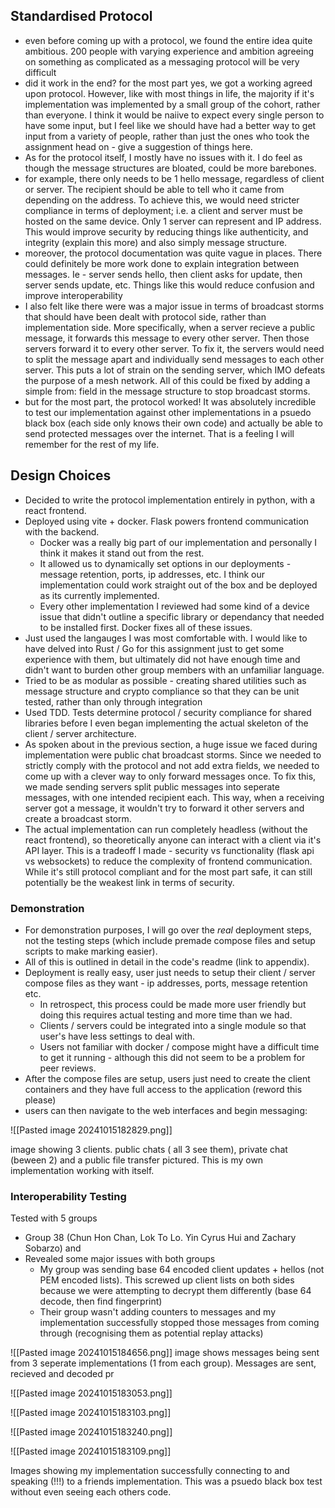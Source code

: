 ## Standardised Protocol

- even before coming up with a protocol, we found the entire idea quite ambitious. 200 people with varying experience and ambition agreeing on something as complicated as a messaging protocol will be very difficult
- did it work in the end? for the most part yes, we got a working agreed upon protocol. However, like with most things in life, the majority if it's implementation was implemented by a small group of the cohort, rather than everyone. I think it would be naiive to expect every single person to have some input, but I feel like we should have had a better way to get input from a variety of people, rather than just the ones who took the assignment head on - give a suggestion of things here.
- As for the protocol itself, I mostly have no issues with it. I do feel as though the message structures are bloated, could be more barebones.
- for example, there only needs to be 1 hello message, regardless of client or server. The recipient should be able to tell who it came from depending on the address. To achieve this, we would need stricter compliance in terms of deployment; i.e. a client and server must be hosted on the same device. Only 1 server can represent and IP address. This would improve security by reducing things like authenticity, and integrity (explain this more) and also simply message structure. 
- moreover, the protocol documentation was quite vague in places. There could definitely be more work done to explain integration between messages. Ie - server sends hello, then client asks for update, then server sends update, etc. Things like this would reduce confusion and improve interoperability
- I also felt like there were was a major issue in terms of broadcast storms that should have been dealt with protocol side, rather than implementation side. More specifically, when a server recieve a public message, it forwards this message to every other server. Then those servers forward it to every other server. To fix it, the servers would need to split the message apart and individually send messages to each other server. This puts a lot of strain on the sending server, which IMO defeats the purpose of a mesh network. All of this could be fixed by adding a simple from: field in the message structure to stop broadcast storms.
- but for the most part, the protocol worked! It was absolutely incredible to test our implementation against other implementations in a psuedo black box (each side only knows their own code) and actually be able to send protected messages over the internet. That is a feeling I will remember for the rest of my life. 

## Design Choices
- Decided to write the protocol implementation entirely in python, with a react frontend.
- Deployed using vite + docker. Flask powers frontend communication with the backend.
	- Docker was a really big part of our implementation and personally I think it makes it stand out from the rest.
	- It allowed us to dynamically set options in our deployments - message retention, ports, ip addresses, etc. I think our implementation could work straight out of the box and be deployed as its currently implemented. 
	- Every other implementation I reviewed had some kind of a device issue that didn't outline a specific library or dependancy that needed to be installed first. Docker fixes all of these issues.
- Just used the langauges I was most comfortable with. I would like to have delved into Rust / Go for this assignment just to get some experience with them, but ultimately did not have enough time and didn't want to burden other group members with an unfamiliar language.
- Tried to be as modular as possible - creating shared utilities such as message structure and crypto compliance so that they can be unit tested, rather than only through integration
- Used TDD. Tests determine protocol / security compliance for shared libraries before I even began implementing the actual skeleton of the client / server architecture. 
- As spoken about in the previous section, a huge issue we faced during implementation were public chat broadcast storms. Since we needed to strictly comply with the protocol and not add extra fields, we needed to come up with a clever way to only forward messages once. To fix this, we made sending servers split public messages into seperate messages, with one intended recipient each. This way, when a receiving server got a message, it wouldn't try to forward it other servers and create a broadcast storm.
- The actual implementation can run completely headless (without the react frontend), so theoretically anyone can interact with a client via it's API layer. This is a tradeoff I made - security vs functionality (flask api vs websockets) to reduce the complexity of frontend communication. While it's still protocol compliant and for the most part safe, it can still potentially be the weakest link in terms of security. 

### Demonstration
- For demonstration purposes, I will go over the *real* deployment steps, not the testing steps (which include premade compose files and setup scripts to make marking easier).
- All of this is outlined in detail in the code's readme (link to appendix).
- Deployment is really easy, user just needs to setup their client / server compose files as they want - ip addresses, ports, message retention etc.
	- In retrospect, this process could be made more user friendly but doing this requires actual testing and more time than we had. 
	- Clients / servers could be integrated into a single module so that user's have less settings to deal with.
	- Users not familiar with docker / compose might have a difficult time to get it running - although this did not seem to be a problem for peer reviews.
- After the compose files are setup, users just need to create the client containers and they have full access to the application (reword this please)
- users can then navigate to the web interfaces and begin messaging:

![[Pasted image 20241015182829.png]]

image showing 3 clients. public chats ( all 3 see them), private chat (beween 2) and a public file transfer pictured. This is my own implementation working with itself.

### Interoperability Testing

Tested with 5 groups
- Group 38 (Chun Hon Chan, Lok To Lo. Yin Cyrus Hui and Zachary Sobarzo) and 
- Revealed some major issues with both groups
	- My group was sending base 64 encoded client updates + hellos (not PEM encoded lists). This screwed up client lists on both sides because we were attempting to decrypt them differently (base 64 decode, then find fingerprint)
	- Their group wasn't adding counters to messages and my implementation successfully stopped those messages from coming through (recognising them as potential replay attacks)

![[Pasted image 20241015184656.png]]
image shows messages being sent from 3 seperate implementations (1 from each group). Messages are sent, recieved and decoded pr

![[Pasted image 20241015183053.png]]

![[Pasted image 20241015183103.png]]


![[Pasted image 20241015183240.png]]

![[Pasted image 20241015183109.png]]

Images showing my implementation successfully connecting to and speaking (!!!) to a friends implementation. This was a psuedo black box test without even seeing each others code. 

